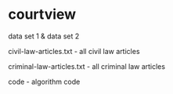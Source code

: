 # courtview
data set 1 & data set 2

civil-law-articles.txt - all civil law articles

criminal-law-articles.txt - all criminal law articles

code - algorithm code
